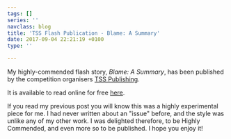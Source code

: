 ```yaml
---
tags: []
series: ''
navclass: blog
title: 'TSS Flash Publication - Blame: A Summary'
date: 2017-09-04 22:21:19 +0100
type: ''

---
```

My highly-commended flash story, _Blame: A Summary_, has been published by the competition organisers [TSS Publishing](https://www.theshortstory.co.uk/).

It is available to read online for free [here](https://www.theshortstory.co.uk/flash-fiction-blame-a-summary-by-chloe-banks/). 

If you read my previous post you will know this was a highly experimental piece for me. I had never written about an "issue" before, and the style was unlike any of my other work. I was delighted therefore, to be Highly Commended, and even more so to be published. I hope you enjoy it!